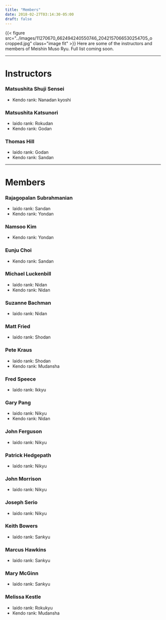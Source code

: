 ```yaml
---
title: "Members"
date: 2018-02-27T03:14:30-05:00
draft: false
---
```

{{< figure src="../images/11270670_662494240550746_2042157066530254705_o cropped.jpg" class="image fit" >}}
Here are some of the instructors and members of Meishin Muso Ryu. Full list coming soon.

---
# Instructors

### Matsushita Shuji Sensei
* Kendo rank: Nanadan kyoshi

### Matsushita Katsunori
* Iaido rank: Rokudan
* Kendo rank: Godan

<!-- ### Matsushita Kensaku -->

### Thomas Hill
* Iaido rank: Godan
* Kendo rank: Sandan

---
# Members

### Rajagopalan Subrahmanian
* Iaido rank: Sandan
* Kendo rank: Yondan

### Namsoo Kim
* Kendo rank: Yondan

### Eunju Choi
* Kendo rank: Sandan

### Michael Luckenbill
* Iaido rank: Nidan
* Kendo rank: Nidan

### Suzanne Bachman
* Iaido rank: Nidan

### Matt Fried
* Iaido rank: Shodan

### Pete Kraus
* Iaido rank: Shodan
* Kendo rank: Mudansha

### Fred Speece
* Iaido rank: Ikkyu

### Gary Pang
* Iaido rank: Nikyu
* Kendo rank: Nidan

### John Ferguson
* Iaido rank: Nikyu

### Patrick Hedgepath
* Iaido rank: Nikyu

### John Morrison
* Iaido rank: Nikyu

### Joseph Serio
* Iaido rank: Nikyu

### Keith Bowers
* Iaido rank: Sankyu

### Marcus Hawkins
* Iaido rank: Sankyu

### Mary McGinn
* Iaido rank: Sankyu

### Melissa Kestle
* Iaido rank: Rokukyu
* Kendo rank: Mudansha